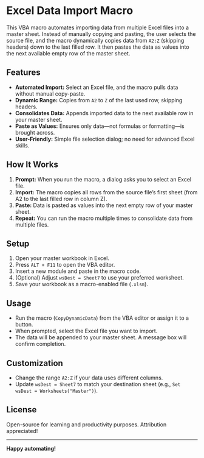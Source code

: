 # Excel Data Import Macro

This VBA macro automates importing data from multiple Excel files into a master sheet. Instead of manually copying and pasting, the user selects the source file, and the macro dynamically copies data from `A2:Z` (skipping headers) down to the last filled row. It then pastes the data as values into the next available empty row of the master sheet.

## Features

- **Automated Import:** Select an Excel file, and the macro pulls data without manual copy-paste.
- **Dynamic Range:** Copies from `A2` to `Z` of the last used row, skipping headers.
- **Consolidates Data:** Appends imported data to the next available row in your master sheet.
- **Paste as Values:** Ensures only data—not formulas or formatting—is brought across.
- **User-Friendly:** Simple file selection dialog; no need for advanced Excel skills.

## How It Works

1. **Prompt:** When you run the macro, a dialog asks you to select an Excel file.
2. **Import:** The macro copies all rows from the source file’s first sheet (from A2 to the last filled row in column Z).
3. **Paste:** Data is pasted as values into the next empty row of your master sheet.
4. **Repeat:** You can run the macro multiple times to consolidate data from multiple files.

## Setup

1. Open your master workbook in Excel.
2. Press `ALT + F11` to open the VBA editor.
3. Insert a new module and paste in the macro code.
4. (Optional) Adjust `wsDest = Sheet7` to use your preferred worksheet.
5. Save your workbook as a macro-enabled file (`.xlsm`).

## Usage

- Run the macro (`CopyDynamicData`) from the VBA editor or assign it to a button.
- When prompted, select the Excel file you want to import.
- The data will be appended to your master sheet. A message box will confirm completion.

## Customization

- Change the range `A2:Z` if your data uses different columns.
- Update `wsDest = Sheet7` to match your destination sheet (e.g., `Set wsDest = Worksheets("Master")`).

## License

Open-source for learning and productivity purposes. Attribution appreciated!

---

**Happy automating!**
